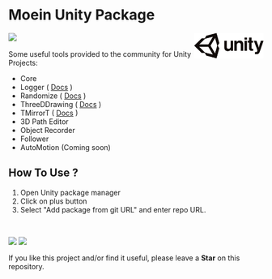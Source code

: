 # Moein Unity Package
<img src="https://github.com/seyedmoeinsaadati/com.moein.unity/blob/master/media/unitylogo.png" align="right" height="50px">

![](https://img.shields.io/static/v1?label=Version&message=1.8.80&color=brightgreen)

Some useful tools provided to the community for Unity Projects:

- Core
- Logger ( [Docs](https://github.com/seyedmoeinsaadati/com.moein.unity/blob/master/Docs/Logger_README.md) )
- Randomize ( [Docs](https://github.com/seyedmoeinsaadati/com.moein.unity/blob/master/Docs/Randomize_README.md) )
- ThreeDDrawing ( [Docs](https://github.com/seyedmoeinsaadati/com.moein.unity/blob/master/Docs/ThreeTDrawing_README.md) )
- TMirrorT ( [Docs](https://github.com/seyedmoeinsaadati/com.moein.unity/blob/master/Docs/TMirrorT_README.md) )
- 3D Path Editor
- Object Recorder
- Follower
- AutoMotion (Coming soon)

## How To Use ?

1. Open Unity package manager
2. Click on plus button
3. Select "Add package from git URL" and enter repo URL.

​	

[![](https://img.shields.io/static/v1?label=Website&message=www.seyedmoeinsaadati.github.io&color=brightgreen)](https://www.seyedmoeinsaadati.github.io)
[![](https://img.shields.io/static/v1?label=G-mail&message=saadatimoin@gmail.com&color=blue)](mailto:saadatimoin@gmail.com)

If you like this project and/or find it useful, please leave a **Star** on this repository.
